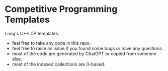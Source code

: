 # Competitive Programming Templates

Long's C++ CP templates.

- feel free to take any code in this repo.
- feel free to raise an issue if you found some bugs or have any questions.
- most of the code are generated by ChatGPT or copied from someone else.
- most of the indexed collections are 0-based.
